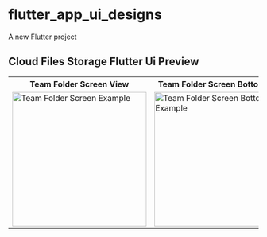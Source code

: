 # flutter_app_ui_designs

A new Flutter project



## Cloud Files Storage Flutter Ui Preview


<table>
  
  
<tr>                    
   
   <th>Team Folder Screen View</th>
   <th>Team Folder Screen Botton View</th>
   <th> Project Screen View</th> 

</tr>
  
  
  
  
<tr>

<td>

<img src="https://user-images.githubusercontent.com/103892160/231439526-c6da58cc-c0f5-4add-ab5e-2ca0b1a90a62.jpg" alt="Team Folder Screen Example" width="270"/>

</td>
  
  
  
<td>

 <img src="https://user-images.githubusercontent.com/103892160/231438778-981d5452-6dfc-4bf1-b4b7-e3cfbdb28d20.jpg" alt="Team Folder Screen Botton Example" width="270"/>

</td>

  
<td>
  
<img src="https://user-images.githubusercontent.com/103892160/231439030-220299a8-f07a-4653-88b7-076f1d019f5d.jpg" alt=" Project Screen Example" width="270"/>

</td>
  


</tr>
</table>





